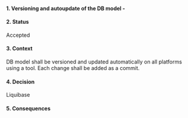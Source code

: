 #### 1. Versioning and autoupdate of the DB model - 

#### 2. Status 
Accepted

#### 3. Context 
DB model shall be versioned and updated automatically on all platforms using a tool. 
Each change shall be added as a commit.

#### 4. Decision 
Liquibase

#### 5. Consequences 
